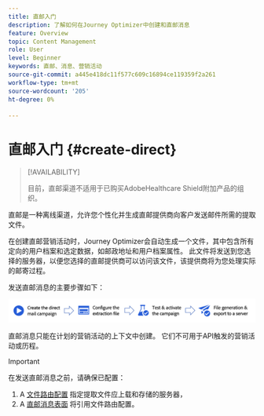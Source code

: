 ```yaml
---
title: 直邮入门
description: 了解如何在Journey Optimizer中创建和直邮消息
feature: Overview
topic: Content Management
role: User
level: Beginner
keywords: 直邮、消息、营销活动
source-git-commit: a445e418dc11f577c609c16894ce119359f2a261
workflow-type: tm+mt
source-wordcount: '205'
ht-degree: 0%

---
```


# 直邮入门 {#create-direct}

>[!AVAILABILITY]
>
>目前，直邮渠道不适用于已购买AdobeHealthcare Shield附加产品的组织。
>

直邮是一种离线渠道，允许您个性化并生成直邮提供商向客户发送邮件所需的提取文件。

在创建直邮营销活动时，Journey Optimizer会自动生成一个文件，其中包含所有定向的用户档案和选定数据，如邮政地址和用户档案属性。 此文件将发送到您选择的服务器，以便您选择的直邮提供商可以访问该文件，该提供商将为您处理实际的邮寄过程。

发送直邮消息的主要步骤如下：

![](assets/dm-creation-process.png)

直邮消息只能在计划的营销活动的上下文中创建。 它们不可用于API触发的营销活动或历程。

>[!IMPORTANT]
>
>在发送直邮消息之前，请确保已配置：
>
>1. A [文件路由配置](../direct-mail/direct-mail-configuration.md#file-routing-configuration) 指定提取文件应上载和存储的服务器，
>1. A [直邮消息表面](../direct-mail/direct-mail-configuration.md#direct-mail-surface) 将引用文件路由配置。
